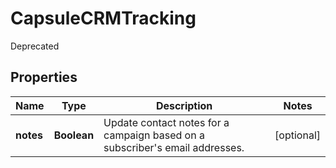 

# CapsuleCRMTracking

Deprecated

## Properties

| Name | Type | Description | Notes |
|------------ | ------------- | ------------- | -------------|
|**notes** | **Boolean** | Update contact notes for a campaign based on a subscriber&#39;s email addresses. |  [optional] |



